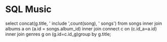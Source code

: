 # SQL Music
select concat(g.title, ' include ',count(song), ' songs') from songs inner join albums a on (a.id = songs.album_id) inner join connect c on (c.id_a=a.id) inner join genres g on (g.id=c.id_g)group by g.title;
